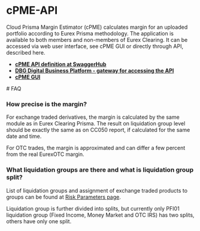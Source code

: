 # cPME-API

Cloud Prisma Margin Estimator (cPME) calculates margin for an uploaded portfolio according to Eurex Prisma methodology. The application is available to both members and non-members of Eurex Clearing. It can be accessed via web user interface, see cPME GUI or directly through API, described here.

- **[cPME API definition at SwaggerHub](https://app.swaggerhub.com/apis-docs/dbgservice/cPME/1.0)**
- **[DBG Digital Business Platform - gateway for accessing the API](https://console.developer.deutsche-boerse.com/)**
- **[cPME GUI](https://eurexmargins.prod.dbgservice.com)**

# FAQ

### How precise is the margin?

For exchange traded derivatives, the margin is calculated by the same module as in Eurex Clearing Prisma. The result on liquidation group level should be exactly the same as on CC050 report, if calculated for the same date and time.

For OTC trades, the margin is approximated and can differ a few percent from the real EurexOTC margin.

### What liquidation groups are there and what is liquidation group split?

List of liquidation groups and assignment of exchange traded products to groups can be found at [Risk Parameters page](https://www.eurexclearing.com/clearing-en/risk-management/risk-parameters).

Liquidation group is further divided into splits, but currently only PFI01 liquidation group (Fixed Income, Money Market and OTC IRS) has two splits, others have only one split.

